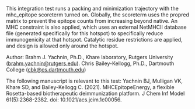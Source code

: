 This integration test runs a packing and minimization trajectory with the mhc_epitope scoreterm
turned on.  Globally, the scoreterm uses the propred matrix to prevent the epitope counts from
increasing beyond native.  An MHC constraint is also applied, which uses an external NetMHCII
database file (generated specifically for this hotspot) to specifically reduce immunogenicity at
that hotspot.  Catalytic residue restrictions are applied, and design is allowed only around the
hotspot.

Author: Brahm J. Yachnin, Ph.D., Khare laboratory, Rutgers University (brahm.yachnin@rutgers.edu).
Chris Bailey-Kellogg, Ph.D., Dartmouth College (cbk@cs.dartmouth.edu)

The following manuscript is relevant to this test:
Yachnin BJ, Mulligan VK, Khare SD, and Bailey-Kellogg C.  (2021).  MHCEpitopeEnergy, a flexible Rosetta-based
biotherapeutic deimmunization platform.  J Chem Inf Model 61(5):2368-2382.  doi: 10.1021/acs.jcim.1c00056.